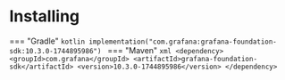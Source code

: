 # Installing

=== "Gradle"
    ```kotlin
    implementation("com.grafana:grafana-foundation-sdk:10.3.0-1744895986")
    ```
=== "Maven"
    ```xml
    <dependency>
        <groupId>com.grafana</groupId>
        <artifactId>grafana-foundation-sdk</artifactId>
        <version>10.3.0-1744895986</version>
    </dependency>
    ```
